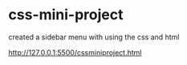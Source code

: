# css-mini-project
created a sidebar menu with using the css and html

http://127.0.0.1:5500/cssminiproject.html
